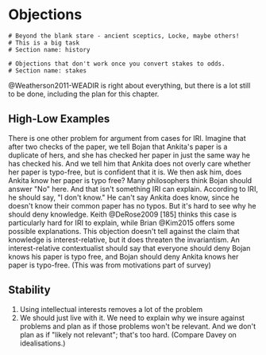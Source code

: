 # Objections

```{r child='06s-history.md'}
# Beyond the blank stare - ancient sceptics, Locke, maybe others!
# This is a big task
# Section name: history
```

```{r child='06s-stakes.md'}
# Objections that don't work once you convert stakes to odds.
# Section name: stakes
```

@Weatherson2011-WEADIR is right about everything, but there is a lot still to be done, including the plan for this chapter.

## High-Low Examples

There is one other problem for argument from cases for IRI. Imagine that
after two checks of the paper, we tell Bojan that Ankita's paper is a
duplicate of hers, and she has checked her paper in just the same way he
has checked his. And we tell him that Ankita does not overly care
whether her paper is typo-free, but is confident that it is. We then ask
him, does Ankita know her paper is typo free? Many philosophers think
Bojan should answer "No" here. And that isn't something IRI can explain.
According to IRI, he should say, "I don't know." He can't say Ankita
does know, since he doesn't know their common paper has no typos. But
it's hard to see why he should deny knowledge. Keith @DeRose2009 [185]
thinks this case is particularly hard for IRI to explain, while Brian
@Kim2015 offers some possible explanations. This objection doesn't tell
against the claim that knowledge is interest-relative, but it does
threaten the invariantism. An interest-relative contextualist should say
that everyone should deny Bojan knows his paper is typo free, and Bojan
should deny Ankita knows her paper is typo-free. (This was from motivations part of survey)

## Stability

1. Using intellectual interests removes a lot of the problem
2. We should just live with it. We need to explain why we insure against problems and plan as if those problems won't be relevant. And we don't plan as if "likely not relevant"; that's too hard. (Compare Davey on idealisations.)